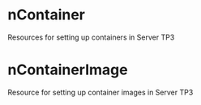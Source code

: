 # nContainer
Resources for setting up containers in Server TP3

# nContainerImage
Resource for setting up container images in Server TP3
